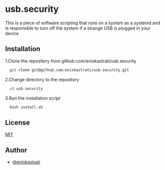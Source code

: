 # usb.security
This is a piece of software scripting that runs on a system as a systemd and is responsible to turn off the system if a strange USB is plugged in your device

## Installation

1.Clone the repository from github.com/eniskastrati/usb.security

```bash
  git clone git@github.com:eniskastrati/usb.security.git
```

2.Change directory to the repository

```bash
  cd usb.security
```

3.Run the installation script

```bash
  bash install.sh
```
 
## License

[MIT](https://choosealicense.com/licenses/mit/)


## Author

- [@eniskastrati](https://www.github.com/eniskastrati)
